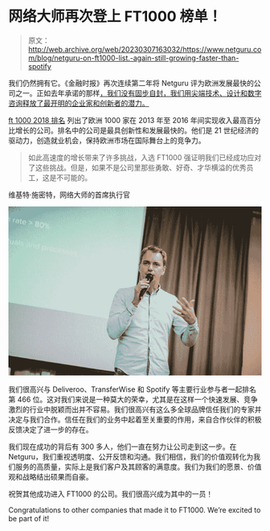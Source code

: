 # 网络大师再次登上 FT1000 榜单！

> 原文：<http://web.archive.org/web/20230307163032/https://www.netguru.com/blog/netguru-on-ft1000-list.-again-still-growing-faster-than-spotify>

 我们仍然拥有它。《金融时报》再次连续第二年将 Netguru 评为欧洲发展最快的公司之一。正如去年承诺的那样[，我们没有固步自封，我们用尖端技术、设计和数字咨询释放了最开明的企业家和创新者的潜力。](http://web.archive.org/web/20221206213935/https://www.netguru.com/blog/netguru-ft1000-list-spotify-skyscanner) 

[ft 1000 2018 排名](http://web.archive.org/web/20221206213935/https://ig.ft.com/ft-1000/2018/) 列出了欧洲 1000 家在 2013 年至 2016 年间实现收入最高百分比增长的公司。排名中的公司是最具创新性和发展最快的。他们是 21 世纪经济的驱动力，创造就业机会，保持欧洲市场在国际舞台上的竞争力。

> 如此高速度的增长带来了许多挑战，入选 FT1000 强证明我们已经成功应对了这些挑战。但是，如果不是公司里那些勇敢、好奇、才华横溢的优秀员工，这是不可能的。

维基特·施密特，网络大师的首席执行官

![IMG_0504](img/ae459d57d6c31f5a34c80ad9d36debdd.png)

我们很高兴与 Deliveroo、TransferWise 和 Spotify 等主要行业参与者一起排名第 466 位。这对我们来说是一种莫大的荣幸，尤其是在这样一个快速发展、竞争激烈的行业中脱颖而出并不容易。我们很高兴有这么多全球品牌信任我们的专家并决定与我们合作。信任在我们的业务中起着至关重要的作用，来自合作伙伴的积极反馈决定了进一步的存在。

我们现在成功的背后有 300 多人，他们一直在努力让公司走到这一步。在 Netguru，我们重视透明度、公开反馈和沟通。我们相信，我们的价值观转化为我们服务的高质量，实际上是我们客户及其顾客的满意度。我们为我们的愿景、价值观和战略结出硕果而自豪。

祝贺其他成功进入 FT1000 的公司。我们很高兴成为其中的一员！

Congratulations to other companies that made it to FT1000\. We’re excited to be part of it!
